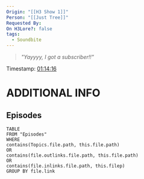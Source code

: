 ```yaml
---
Origin: "[[H3 Show 1]]"
Person: "[[Just Tree]]"
Requested By: 
On H3Lore?: false
tags:
  - Soundbite
---
```

> *"Yayyyy, I got a subscriber!!"*

Timestamp: [01:14:16](https://www.youtube.com/watch?v=0lt0tTr-lj4&t=4454s)

# ADDITIONAL INFO

## Episodes
``` dataview
TABLE
FROM "Episodes"
WHERE 
contains(Topics.file.path, this.file.path) 
OR 
contains(file.outlinks.file.path, this.file.path)
OR
contains(file.inlinks.file.path, this.filep)
GROUP BY file.link
```